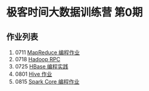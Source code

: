 # 极客时间大数据训练营 第0期



## 作业列表

1. 0711 [MapReduce 编程作业](flowstat-mr)
2. 0718 [Hadoop RPC](hadoop-rpc)
3. 0725 [HBase 编程实践](hbase-demo)
4. 0801 [Hive 作业](geek-file-format-hive)
5. 0815 [Spark Core 编程作业](distcp-spark)

